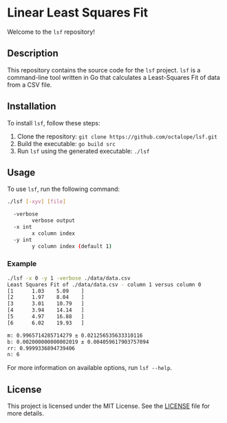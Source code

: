 # Linear Least Squares Fit

Welcome to the `lsf` repository!

## Description

This repository contains the source code for the `lsf` project. `lsf` is a command-line tool written in Go that calculates a Least-Squares Fit of data from a CSV file. 

## Installation

To install `lsf`, follow these steps:

1. Clone the repository: `git clone https://github.com/octalope/lsf.git`
2. Build the executable: `go build src`
3. Run `lsf` using the generated executable: `./lsf`

## Usage

To use `lsf`, run the following command:

```bash
./lsf [-xyv] [file]

  -verbose
        verbose output
  -x int
        x column index
  -y int
        y column index (default 1)
```

### Example

```bash
./lsf -x 0 -y 1 -verbose ./data/data.csv
Least Squares Fit of ./data/data.csv - column 1 versus column 0
[1      1.03    5.09    ]
[2      1.97    8.04    ]
[3      3.01    10.79   ]
[4      3.94    14.14   ]
[5      4.97    16.88   ]
[6      6.02    19.93   ]

m: 0.9965714285714279 ± 0.021256535633310116
b: 0.002000000000002019 ± 0.004059617903757094
rr: 0.9999336894739406
n: 6
```

For more information on available options, run `lsf --help`.

## License

This project is licensed under the MIT License. See the [LICENSE](LICENSE) file for more details.

